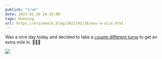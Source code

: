 ```yaml
---
publish: "true"
date: 2022-02-16 14:35:00
tags: Running
url: https://ericmwalk.blog/2022/02/16/was-a-nice.html
---
```


Was a nice day today and decided to take a [couple different turns](http://www.strava.com/activities/6693093999) to get an extra mile in. 🏃🏻‍♂️

![](https://ericmwalk.blog/uploads/2022/cbec4f0017.jpg)